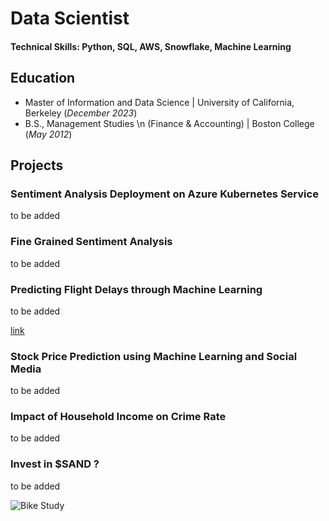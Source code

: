 # Data Scientist

#### Technical Skills: Python, SQL, AWS, Snowflake, Machine Learning

## Education
- Master of Information and Data Science	| University of California, Berkeley (_December 2023_)	 			        		
- B.S., Management Studies \n (Finance & Accounting) | Boston College (_May 2012_)

## Projects
### Sentiment Analysis Deployment on Azure Kubernetes Service

to be added


### Fine Grained Sentiment Analysis


to be added

### Predicting Flight Delays through Machine Learning


to be added

[link](https://github.com/limdom/limdom.github.io/blob/projects/Predicting%20Flight%20Delays%20-%20Machine%20Learning%20at%20Scale%20-%20all/Section05_Group04_Deliverable_Phase4.html)

### Stock Price Prediction using Machine Learning and Social Media

to be added

### Impact of Household Income on Crime Rate

to be added 

### Invest in $SAND ?

to be added

![Bike Study](/assets/img/bike_study.jpeg)
